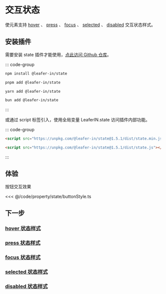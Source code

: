 <script setup>
import Case from '/component/Case.vue'
</script>

# 交互状态

使元素支持 [hover](/reference/UI/state/hover.md) 、 [press](/reference/UI/state/press.md) 、 [focus](/reference/UI/state/focus.md) 、 [selected](/reference/UI/state/selected.md) 、 [disabled](/reference/UI/state/disabled.md) 交互状态样式。

## 安装插件

需要安装 state 插件才能使用，[点此访问 Github 仓库](https://github.com/leaferjs/leafer-in/tree/main/packages/state)。

::: code-group

```sh [npm]
npm install @leafer-in/state
```

```sh [pnpm]
pnpm add @leafer-in/state
```

```sh [yarn]
yarn add @leafer-in/state
```

```sh [bun]
bun add @leafer-in/state
```

:::

或通过 script 标签引入，使用全局变量 LeaferIN.state 访问插件内部功能。

::: code-group

```html [state.min]
<script src="https://unpkg.com/@leafer-in/state@1.5.1/dist/state.min.js"></script>
```

```html [state]
<script src="https://unpkg.com/@leafer-in/state@1.5.1/dist/state.js"></script>
```

<!-- https://unpkg.com 无法访问时，可替换为 https://cdn.jsdelivr.net/npm -->

:::

## 体验

<case name="PressStyle" index=1 editor="false" ></case>

按钮交互效果

<<< @/code/property/state/buttonStyle.ts

## 下一步

### [hover 状态样式](/reference/UI/state/hover.md)

### [press 状态样式](/reference/UI/state/press.md)

### [focus 状态样式](/reference/UI/state/focus.md)

### [selected 状态样式](/reference/UI/state/selected.md)

### [disabled 状态样式](/reference/UI/state/disabled.md)
